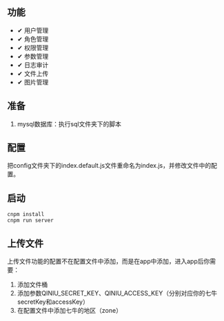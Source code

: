 ## 功能

- ✔ 用户管理
- ✔ 角色管理
- ✔ 权限管理
- ✔ 参数管理
- ✔ 日志审计
- ✔ 文件上传
- ✔ 图片管理

## 准备

1. mysql数据库：执行sql文件夹下的脚本

## 配置

把config文件夹下的index.default.js文件重命名为index.js，并修改文件中的配置。

## 启动

``` shell
cnpm install
cnpm run server
```

## 上传文件

上传文件功能的配置不在配置文件中添加，而是在app中添加，进入app后你需要：
1. 添加文件桶 
2. 添加参数QINIU_SECRET_KEY、QINIU_ACCESS_KEY（分别对应你的七牛secretKey和accessKey）
3. 在配置文件中添加七牛的地区（zone）
